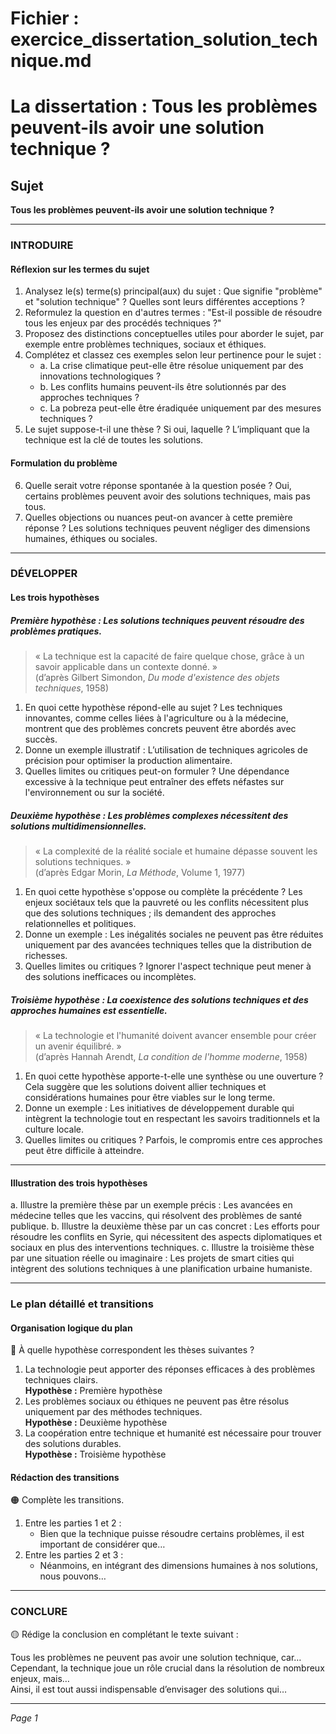 # Fichier : exercice_dissertation_solution_technique.md

# La dissertation : Tous les problèmes peuvent-ils avoir une solution technique ?

## Sujet
**Tous les problèmes peuvent-ils avoir une solution technique ?**

---

### INTRODUIRE

#### Réflexion sur les termes du sujet

1. Analysez le(s) terme(s) principal(aux) du sujet : Que signifie "problème" et "solution technique" ? Quelles sont leurs différentes acceptions ?
2. Reformulez la question en d'autres termes : "Est-il possible de résoudre tous les enjeux par des procédés techniques ?"
3. Proposez des distinctions conceptuelles utiles pour aborder le sujet, par exemple entre problèmes techniques, sociaux et éthiques.
4. Complétez et classez ces exemples selon leur pertinence pour le sujet :
   - a. La crise climatique peut-elle être résolue uniquement par des innovations technologiques ?
   - b. Les conflits humains peuvent-ils être solutionnés par des approches techniques ?
   - c. La pobreza peut-elle être éradiquée uniquement par des mesures techniques ?
5. Le sujet suppose-t-il une thèse ? Si oui, laquelle ? L’impliquant que la technique est la clé de toutes les solutions.

#### Formulation du problème

6. Quelle serait votre réponse spontanée à la question posée ? Oui, certains problèmes peuvent avoir des solutions techniques, mais pas tous.
7. Quelles objections ou nuances peut-on avancer à cette première réponse ? Les solutions techniques peuvent négliger des dimensions humaines, éthiques ou sociales.

---

### DÉVELOPPER

#### Les trois hypothèses

##### Première hypothèse : Les solutions techniques peuvent résoudre des problèmes pratiques.

> « La technique est la capacité de faire quelque chose, grâce à un savoir applicable dans un contexte donné. »  
> (d’après Gilbert Simondon, *Du mode d'existence des objets techniques*, 1958)

1. En quoi cette hypothèse répond-elle au sujet ? Les techniques innovantes, comme celles liées à l'agriculture ou à la médecine, montrent que des problèmes concrets peuvent être abordés avec succès.
2. Donne un exemple illustratif : L’utilisation de techniques agricoles de précision pour optimiser la production alimentaire.
3. Quelles limites ou critiques peut-on formuler ? Une dépendance excessive à la technique peut entraîner des effets néfastes sur l'environnement ou sur la société.

##### Deuxième hypothèse : Les problèmes complexes nécessitent des solutions multidimensionnelles.

> « La complexité de la réalité sociale et humaine dépasse souvent les solutions techniques. »  
> (d’après Edgar Morin, *La Méthode*, Volume 1, 1977)

1. En quoi cette hypothèse s'oppose ou complète la précédente ? Les enjeux sociétaux tels que la pauvreté ou les conflits nécessitent plus que des solutions techniques ; ils demandent des approches relationnelles et politiques.
2. Donne un exemple : Les inégalités sociales ne peuvent pas être réduites uniquement par des avancées techniques telles que la distribution de richesses.
3. Quelles limites ou critiques ? Ignorer l'aspect technique peut mener à des solutions inefficaces ou incomplètes.

##### Troisième hypothèse : La coexistence des solutions techniques et des approches humaines est essentielle.

> « La technologie et l'humanité doivent avancer ensemble pour créer un avenir équilibré. »  
> (d’après Hannah Arendt, *La condition de l'homme moderne*, 1958)

1. En quoi cette hypothèse apporte-t-elle une synthèse ou une ouverture ? Cela suggère que les solutions doivent allier techniques et considérations humaines pour être viables sur le long terme.
2. Donne un exemple : Les initiatives de développement durable qui intègrent la technologie tout en respectant les savoirs traditionnels et la culture locale.
3. Quelles limites ou critiques ? Parfois, le compromis entre ces approches peut être difficile à atteindre.

---

#### Illustration des trois hypothèses

a. Illustre la première thèse par un exemple précis : Les avancées en médecine telles que les vaccins, qui résolvent des problèmes de santé publique.
b. Illustre la deuxième thèse par un cas concret : Les efforts pour résoudre les conflits en Syrie, qui nécessitent des aspects diplomatiques et sociaux en plus des interventions techniques.
c. Illustre la troisième thèse par une situation réelle ou imaginaire : Les projets de smart cities qui intègrent des solutions techniques à une planification urbaine humaniste.

---

### Le plan détaillé et transitions

#### Organisation logique du plan

🔴 À quelle hypothèse correspondent les thèses suivantes ?

1. La technologie peut apporter des réponses efficaces à des problèmes techniques clairs.  
   **Hypothèse :** Première hypothèse
2. Les problèmes sociaux ou éthiques ne peuvent pas être résolus uniquement par des méthodes techniques.  
   **Hypothèse :** Deuxième hypothèse
3. La coopération entre technique et humanité est nécessaire pour trouver des solutions durables.  
   **Hypothèse :** Troisième hypothèse

#### Rédaction des transitions

🟠 Complète les transitions.

1. Entre les parties 1 et 2 :  
   - Bien que la technique puisse résoudre certains problèmes, il est important de considérer que…
2. Entre les parties 2 et 3 :  
   - Néanmoins, en intégrant des dimensions humaines à nos solutions, nous pouvons…

---

### CONCLURE

🟡 Rédige la conclusion en complétant le texte suivant :

Tous les problèmes ne peuvent pas avoir une solution technique, car…  
Cependant, la technique joue un rôle crucial dans la résolution de nombreux enjeux, mais…  
Ainsi, il est tout aussi indispensable d’envisager des solutions qui… 

--- 

*Page 1*